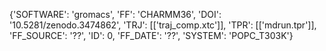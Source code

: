 {'SOFTWARE': 'gromacs', 'FF': 'CHARMM36', 'DOI': '10.5281/zenodo.3474862', 'TRJ': [['traj_comp.xtc']], 'TPR': [['mdrun.tpr']], 'FF_SOURCE': '??', 'ID': 0, 'FF_DATE': '??', 'SYSTEM': 'POPC_T303K'}